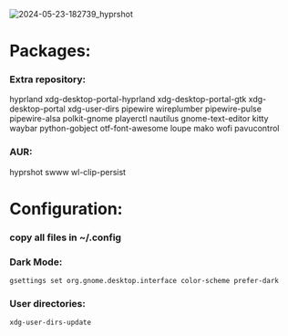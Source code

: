 ![2024-05-23-182739_hyprshot](https://github.com/JusPLP/hyprland-dots/assets/106280544/2ede7236-0ed1-43a1-981b-cd78c14f4865)

# Packages:

### Extra repository:
hyprland
xdg-desktop-portal-hyprland
xdg-desktop-portal-gtk
xdg-desktop-portal
xdg-user-dirs
pipewire
wireplumber
pipewire-pulse
pipewire-alsa
polkit-gnome
playerctl
nautilus
gnome-text-editor
kitty
waybar
python-gobject
otf-font-awesome
loupe
mako
wofi
pavucontrol



### AUR:
hyprshot
swww
wl-clip-persist


# Configuration:

### copy all files in ~/.config

### Dark Mode:
```
gsettings set org.gnome.desktop.interface color-scheme prefer-dark
```

### User directories:
```
xdg-user-dirs-update
```


